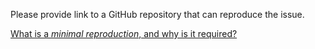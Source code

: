 Please provide link to a GitHub repository that can reproduce the issue.

[What is a *minimal reproduction*, and why is it required?](#why-repro)
